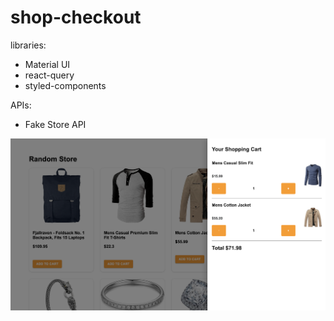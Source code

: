# shop-checkout

libraries:
- Material UI
- react-query
- styled-components

APIs:
- Fake Store API

![1](client/public/shop.png)
